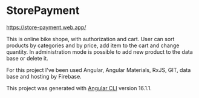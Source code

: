 <h1>StorePayment</h1>

https://store-payment.web.app/

This is online bike shope, with authorization and cart. User can sort products by categories and by price, add item to the cart and
change quantity. In administration mode is possible to add new product to the data base or delete it. 

For this project I've been used Angular, Angular Materials, RxJS, GIT, data base and hosting by Firebase. 
 

This project was generated with [Angular CLI](https://github.com/angular/angular-cli) version 16.1.1.
